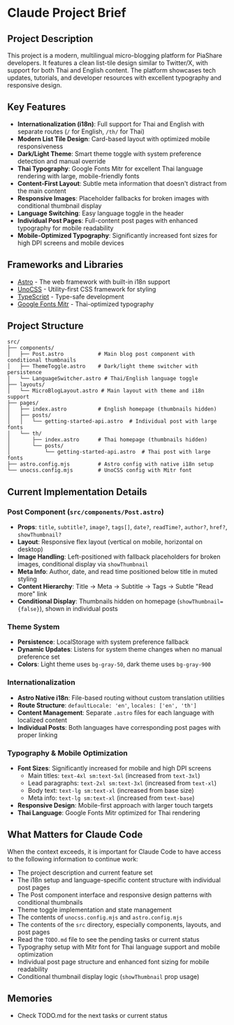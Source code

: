 # Claude Project Brief

## Project Description
This project is a modern, multilingual micro-blogging platform for PiaShare developers. It features a clean list-tile design similar to Twitter/X, with support for both Thai and English content. The platform showcases tech updates, tutorials, and developer resources with excellent typography and responsive design.

## Key Features
- **Internationalization (i18n)**: Full support for Thai and English with separate routes (`/` for English, `/th/` for Thai)
- **Modern List Tile Design**: Card-based layout with optimized mobile responsiveness
- **Dark/Light Theme**: Smart theme toggle with system preference detection and manual override
- **Thai Typography**: Google Fonts Mitr for excellent Thai language rendering with large, mobile-friendly fonts
- **Content-First Layout**: Subtle meta information that doesn't distract from the main content
- **Responsive Images**: Placeholder fallbacks for broken images with conditional thumbnail display
- **Language Switching**: Easy language toggle in the header
- **Individual Post Pages**: Full-content post pages with enhanced typography for mobile readability
- **Mobile-Optimized Typography**: Significantly increased font sizes for high DPI screens and mobile devices

## Frameworks and Libraries
- [Astro](https://astro.build/) - The web framework with built-in i18n support
- [UnoCSS](https://unocss.dev/) - Utility-first CSS framework for styling
- [TypeScript](https://www.typescriptlang.org/) - Type-safe development
- [Google Fonts Mitr](https://fonts.google.com/specimen/Mitr) - Thai-optimized typography

## Project Structure
```
src/
├── components/
│   ├── Post.astro           # Main blog post component with conditional thumbnails
│   ├── ThemeToggle.astro    # Dark/light theme switcher with persistence
│   └── LanguageSwitcher.astro # Thai/English language toggle
├── layouts/
│   └── MicroBlogLayout.astro # Main layout with theme and i18n support
├── pages/
│   ├── index.astro          # English homepage (thumbnails hidden)
│   ├── posts/
│   │   └── getting-started-api.astro  # Individual post with large fonts
│   └── th/
│       ├── index.astro      # Thai homepage (thumbnails hidden)
│       └── posts/
│           └── getting-started-api.astro  # Thai post with large fonts
├── astro.config.mjs         # Astro config with native i18n setup
└── unocss.config.mjs        # UnoCSS config with Mitr font
```

## Current Implementation Details

### Post Component (`src/components/Post.astro`)
- **Props**: `title`, `subtitle?`, `image?`, `tags[]`, `date?`, `readTime?`, `author?`, `href?`, `showThumbnail?`
- **Layout**: Responsive flex layout (vertical on mobile, horizontal on desktop)
- **Image Handling**: Left-positioned with fallback placeholders for broken images, conditional display via `showThumbnail`
- **Meta Info**: Author, date, and read time positioned below title in muted styling
- **Content Hierarchy**: Title → Meta → Subtitle → Tags → Subtle "Read more" link
- **Conditional Display**: Thumbnails hidden on homepage (`showThumbnail={false}`), shown in individual posts

### Theme System
- **Persistence**: LocalStorage with system preference fallback
- **Dynamic Updates**: Listens for system theme changes when no manual preference set
- **Colors**: Light theme uses `bg-gray-50`, dark theme uses `bg-gray-900`

### Internationalization
- **Astro Native i18n**: File-based routing without custom translation utilities
- **Route Structure**: `defaultLocale: 'en'`, `locales: ['en', 'th']`
- **Content Management**: Separate `.astro` files for each language with localized content
- **Individual Posts**: Both languages have corresponding post pages with proper linking

### Typography & Mobile Optimization
- **Font Sizes**: Significantly increased for mobile and high DPI screens
  - Main titles: `text-4xl sm:text-5xl` (increased from `text-3xl`)
  - Lead paragraphs: `text-2xl sm:text-3xl` (increased from `text-xl`)
  - Body text: `text-lg sm:text-xl` (increased from base size)
  - Meta info: `text-lg sm:text-xl` (increased from `text-base`)
- **Responsive Design**: Mobile-first approach with larger touch targets
- **Thai Language**: Google Fonts Mitr optimized for Thai rendering

## What Matters for Claude Code
When the context exceeds, it is important for Claude Code to have access to the following information to continue work:
- The project description and current feature set
- The i18n setup and language-specific content structure with individual post pages
- The Post component interface and responsive design patterns with conditional thumbnails
- Theme toggle implementation and state management
- The contents of `unocss.config.mjs` and `astro.config.mjs`
- The contents of the `src` directory, especially components, layouts, and post pages
- Read the `TODO.md` file to see the pending tasks or current status
- Typography setup with Mitr font for Thai language support and mobile optimization
- Individual post page structure and enhanced font sizing for mobile readability
- Conditional thumbnail display logic (`showThumbnail` prop usage)

## Memories
- Check TODO.md for the next tasks or current status
